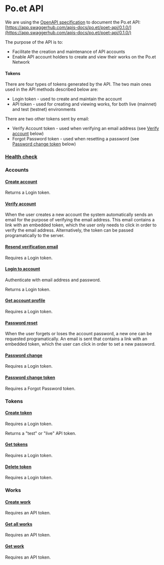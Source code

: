 # Po.et API

We are using the [OpenAPI specification](https://github.com/OAI/OpenAPI-Specification/blob/master/versions/3.0.1.md) to document the Po.et API:  
[https://app.swaggerhub.com/apis-docs/po.et/poet-api/0.1.0/](https://app.swaggerhub.com/apis-docs/po.et/poet-api/0.1.0/)

The purpose of the API is to:
- Facilitate the creation and maintenance of API accounts
- Enable API account holders to create and view their works on the Po.et Network

#### Tokens

There are four types of tokens generated by the API. The two main ones used in the API methods described below are:
- Login token - used to create and maintain the account
- API token - used for creating and viewing works, for both live (mainnet) and test (testnet) environments

There are two other tokens sent by email:
- Verify Account token - used when verifying an email address (see [Verify account](#verify-account) below)
- Forgot Password token - used when resetting a password (see [Password change token](#password-change-token) below)

### [Health check](https://app.swaggerhub.com/apis-docs/po.et/poet-api/0.1.0#/default/healthCheck)

### Accounts

#### [Create account](https://app.swaggerhub.com/apis-docs/po.et/poet-api/0.1.0#/default/createAccount)

Returns a Login token.

#### [Verify account](https://app.swaggerhub.com/apis-docs/po.et/poet-api/0.1.0#/default/verifyAccount)

When the user creates a new account the system automatically sends an email for the purpose of verifying the email address. This email contains a link with an embedded token, which the user only needs to click in order to verify the email address. Alternatively, the token can be passed programatically to the server.

#### [Resend verification email](https://app.swaggerhub.com/apis-docs/po.et/poet-api/0.1.0#/default/resendVerifyEmail)

Requires a Login token.

#### [Login to account](https://app.swaggerhub.com/apis-docs/po.et/poet-api/0.1.0#/default/loginAccount)

Authenticate with email address and password.

Returns a Login token.

#### [Get account profile](https://app.swaggerhub.com/apis-docs/po.et/poet-api/0.1.0#/default/getProfile)

Requires a Login token.

#### [Password reset](https://app.swaggerhub.com/apis-docs/po.et/poet-api/0.1.0#/default/passwordReset)

When the user forgets or loses the account password, a new one can be requested programatically. An email is sent that contains a link with an embedded token, which the user can click in order to set a new password.

#### [Password change](https://app.swaggerhub.com/apis-docs/po.et/poet-api/0.1.0#/default/passwordChange)

Requires a Login token.

#### [Password change token](https://app.swaggerhub.com/apis-docs/po.et/poet-api/0.1.0#/default/passwordChangeToken)

Requires a Forgot Password token.

### Tokens

#### [Create token](https://app.swaggerhub.com/apis-docs/po.et/poet-api/0.1.0#/default/createToken)

Requires a Login token.

Returns a "test" or "live" API token.

#### [Get tokens](https://app.swaggerhub.com/apis-docs/po.et/poet-api/0.1.0#/default/getTokens)

Requires a Login token.

#### [Delete token](https://app.swaggerhub.com/apis-docs/po.et/poet-api/0.1.0#/default/deleteToken)

Requires a Login token.

### Works

#### [Create work](https://app.swaggerhub.com/apis-docs/po.et/poet-api/0.1.0#/default/createWork)

Requires an API token.

#### [Get all works](https://app.swaggerhub.com/apis-docs/po.et/poet-api/0.1.0#/default/getAllWorks)

Requires an API token.

#### [Get work](https://app.swaggerhub.com/apis-docs/po.et/poet-api/0.1.0#/default/getWork)

Requires an API token.
